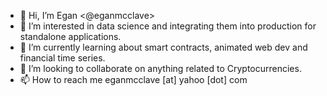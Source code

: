 - 👋 Hi, I’m Egan <@eganmcclave>
- 👀 I’m interested in data science and integrating them into production for standalone applications.
- 🌱 I’m currently learning about smart contracts, animated web dev and financial time series.
- 💞️ I’m looking to collaborate on anything related to Cryptocurrencies.
- 📫 How to reach me eganmcclave [at] yahoo [dot] com

<!---
eganmcclave/eganmcclave is a ✨ special ✨ repository because its `README.md` (this file) appears on your GitHub profile.
You can click the Preview link to take a look at your changes.
--->
